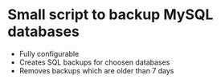 Small script to backup MySQL databases
======================================

* Fully configurable
* Creates SQL backups for choosen databases
* Removes backups which are older than 7 days
